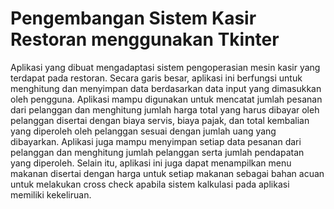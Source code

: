 # Pengembangan Sistem Kasir Restoran menggunakan Tkinter

Aplikasi yang dibuat mengadaptasi sistem pengoperasian mesin kasir yang terdapat pada restoran. Secara garis besar, aplikasi ini berfungsi untuk menghitung dan menyimpan data berdasarkan data input yang dimasukkan oleh pengguna. Aplikasi mampu digunakan untuk mencatat jumlah pesanan dari pelanggan dan menghitung jumlah harga total yang harus dibayar oleh pelanggan disertai dengan biaya servis, biaya pajak, dan total kembalian yang diperoleh oleh pelanggan sesuai dengan jumlah uang yang dibayarkan. Aplikasi juga mampu menyimpan setiap data pesanan dari pelanggan dan menghitung jumlah pelanggan serta jumlah pendapatan yang diperoleh. Selain itu, aplikasi ini juga dapat menampilkan menu makanan disertai dengan harga untuk setiap makanan sebagai bahan acuan untuk melakukan cross check apabila sistem kalkulasi pada aplikasi memiliki kekeliruan.
